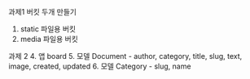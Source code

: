 
과제1
버킷 두개 만들기
1) static 파일용 버킷
2) media 파일용 버킷

과제 2
4. 앱 board
5. 모델 Document - author, category, title, slug, text, image, created, updated
6. 모델 Category - slug, name
